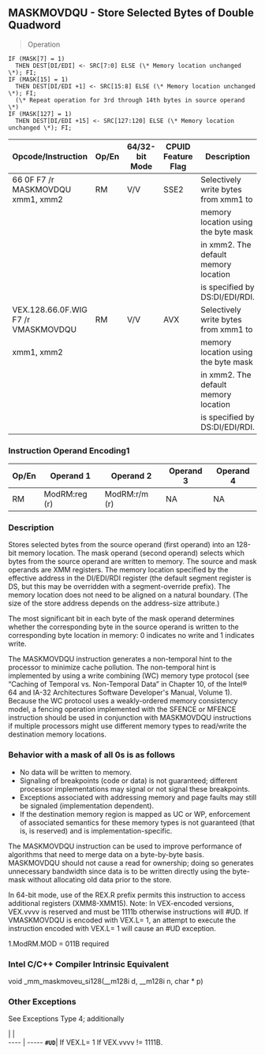 ## MASKMOVDQU - Store Selected Bytes of Double Quadword

> Operation

``` slim
IF (MASK[7] = 1)
  THEN DEST[DI/EDI] <- SRC[7:0] ELSE (\* Memory location unchanged \*); FI;
IF (MASK[15] = 1)
  THEN DEST[DI/EDI +1] <- SRC[15:8] ELSE (\* Memory location unchanged \*); FI;
  (\* Repeat operation for 3rd through 14th bytes in source operand \*)
IF (MASK[127] = 1)
  THEN DEST[DI/EDI +15] <- SRC[127:120] ELSE (\* Memory location unchanged \*); FI;

```

 Opcode/Instruction                 | Op/En| 64/32-bit Mode| CPUID Feature Flag| Description                         
 ---  | --- | --- | --- | ---
 66 0F F7 /r MASKMOVDQU xmm1, xmm2  | RM   | V/V           | SSE2              | Selectively write bytes from xmm1 to
                                    |      |               |                   | memory location using the byte mask 
                                    |      |               |                   | in xmm2. The default memory location
                                    |      |               |                   | is specified by DS:DI/EDI/RDI.      
 VEX.128.66.0F.WIG F7 /r VMASKMOVDQU| RM   | V/V           | AVX               | Selectively write bytes from xmm1 to
 xmm1, xmm2                         |      |               |                   | memory location using the byte mask 
                                    |      |               |                   | in xmm2. The default memory location
                                    |      |               |                   | is specified by DS:DI/EDI/RDI.      

### Instruction Operand Encoding1
 Op/En| Operand 1    | Operand 2    | Operand 3| Operand 4
 ---  | --- | --- | --- | ---
 RM   | ModRM:reg (r)| ModRM:r/m (r)| NA       | NA       

### Description
Stores selected bytes from the source operand (first operand) into an 128-bit
memory location. The mask operand (second operand) selects which bytes from
the source operand are written to memory. The source and mask operands are XMM
registers. The memory location specified by the effective address in the DI/EDI/RDI
register (the default segment register is DS, but this may be overridden with
a segment-override prefix). The memory location does not need to be aligned
on a natural boundary. (The size of the store address depends on the address-size
attribute.)

The most significant bit in each byte of the mask operand determines whether
the corresponding byte in the source operand is written to the corresponding
byte location in memory: 0 indicates no write and 1 indicates write.

The MASKMOVDQU instruction generates a non-temporal hint to the processor to
minimize cache pollution. The non-temporal hint is implemented by using a write
combining (WC) memory type protocol (see “Caching of Temporal vs. Non-Temporal
Data” in Chapter 10, of the Intel® 64 and IA-32 Architectures Software Developer's
Manual, Volume 1). Because the WC protocol uses a weakly-ordered memory consistency
model, a fencing operation implemented with the SFENCE or MFENCE instruction
should be used in conjunction with MASKMOVDQU instructions if multiple processors
might use different memory types to read/write the destination memory locations.

### Behavior with a mask of all 0s is as follows

 - No data will be written to memory.
 - Signaling of breakpoints (code or data) is not guaranteed; different processor
implementations may signal or not signal these breakpoints.
 - Exceptions associated with addressing memory and page faults may still be signaled
(implementation dependent).
 - If the destination memory region is mapped as UC or WP, enforcement of associated
semantics for these memory types is not guaranteed (that is, is reserved) and
is implementation-specific.

The MASKMOVDQU instruction can be used to improve performance of algorithms
that need to merge data on a byte-by-byte basis. MASKMOVDQU should not cause
a read for ownership; doing so generates unnecessary bandwidth since data is
to be written directly using the byte-mask without allocating old data prior
to the store.

In 64-bit mode, use of the REX.R prefix permits this instruction to access additional
registers (XMM8-XMM15). Note: In VEX-encoded versions, VEX.vvvv is reserved
and must be 1111b otherwise instructions will #UD. If VMASKMOVDQU is encoded
with VEX.L= 1, an attempt to execute the instruction encoded with VEX.L= 1 will
cause an #UD exception.

1.ModRM.MOD = 011B required



### Intel C/C++ Compiler Intrinsic Equivalent
void _mm_maskmoveu_si128(__m128i d, __m128i n, char \* p)


### Other Exceptions
See Exceptions Type 4; additionally

   | |  
---- | -----
 **``#UD``**| If VEX.L= 1 If VEX.vvvv != 1111B.
